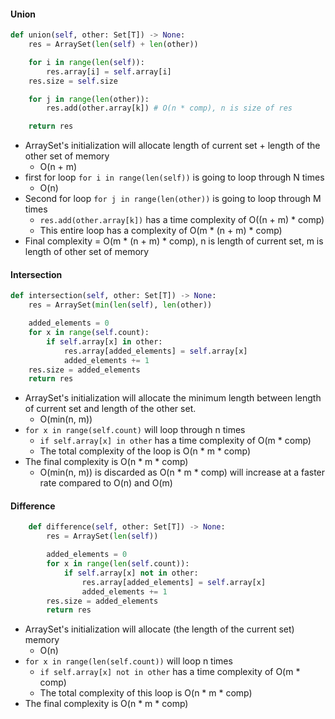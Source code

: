 #### Union
```python
def union(self, other: Set[T]) -> None:
	res = ArraySet(len(self) + len(other))

	for i in range(len(self)):
		res.array[i] = self.array[i]
	res.size = self.size

	for j in range(len(other)):
		res.add(other.array[k]) # O(n * comp), n is size of res

	return res
```
- ArraySet's initialization will allocate length of current set + length of the other set of memory
	- O(n + m)
- first for loop `for i in range(len(self))` is going to loop through N times
	- O(n)
- Second for loop `for j in range(len(other))` is going to loop through M times
	- `res.add(other.array[k])` has a time complexity of O((n + m) * comp)
	- This entire loop has a complexity of O(m * (n + m) * comp)
- Final complexity = O(m * (n + m) * comp), n is length of current set, m is length of other set of memory

#### Intersection
```python
def intersection(self, other: Set[T]) -> None:
	res = ArraySet(min(len(self), len(other))

	added_elements = 0
	for x in range(self.count):
		if self.array[x] in other:
			res.array[added_elements] = self.array[x]
			added_elements += 1
	res.size = added_elements
	return res
```
- ArraySet's initialization will allocate the minimum length between length of current set and length of the other set.
	- O(min(n, m))
- `for x in range(self.count)` will loop through n times
	- `if self.array[x] in other` has a time complexity of O(m * comp)
	- The total complexity of the loop is O(n * m * comp)
- The final complexity is O(n * m * comp)
	- O(min(n, m)) is discarded as O(n * m * comp)  will increase at a faster rate compared to O(n) and O(m)

#### Difference
```python
	def difference(self, other: Set[T]) -> None:
		res = ArraySet(len(self))

		added_elements = 0
		for x in range(len(self.count)):
			if self.array[x] not in other:
				res.array[added_elements] = self.array[x]
				added_elements += 1
		res.size = added_elements
		return res
```
- ArraySet's initialization will allocate (the length of the current set) memory
	- O(n)
- `for x in range(len(self.count))` will loop n times
	- `if self.array[x] not in other` has a time complexity of O(m * comp)
	- The total complexity of this loop is O(n * m * comp)
- The final complexity is O(n * m * comp)